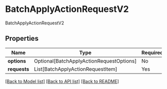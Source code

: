 # BatchApplyActionRequestV2

BatchApplyActionRequestV2

## Properties
| Name | Type | Required | Description |
| ------------ | ------------- | ------------- | ------------- |
**options** | Optional[BatchApplyActionRequestOptions] | No |  |
**requests** | List[BatchApplyActionRequestItem] | Yes |  |


[[Back to Model list]](../../README.md#documentation-for-models) [[Back to API list]](../../README.md#documentation-for-api-endpoints) [[Back to README]](../../README.md)
